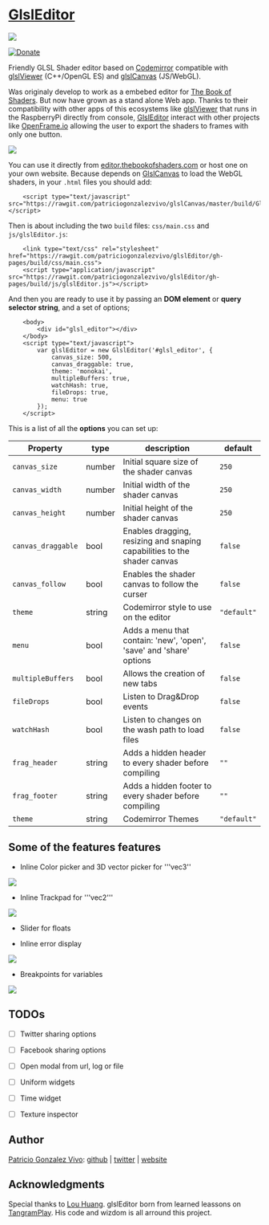 # [GlslEditor](https://github.com/patriciogonzalezvivo/glslEditor)

![](http://patriciogonzalezvivo.com/images/glslEditor/00.gif)

[![Donate](https://www.paypalobjects.com/en_US/i/btn/btn_donate_SM.gif)](https://www.paypal.com/cgi-bin/webscr?cmd=_s-xclick&hosted_button_id=4BQMKQJDQ9XH6)

Friendly GLSL Shader editor based on [Codemirror](http://codemirror.net/) compatible with [glslViewer](https://github.com/patriciogonzalezvivo/glslViewer) (C++/OpenGL ES) and [glslCanvas](https://github.com/patriciogonzalezvivo/glslCanvas) (JS/WebGL).

Was originaly develop to work as a embebed editor for [The Book of Shaders](http://thebookofshaders.com). But now have grown as a stand alone Web app. Thanks to their compatibility with other apps of this ecosystems like [glslViewer](https://github.com/patriciogonzalezvivo/glslViewer) that runs in the RaspberryPi directly from console, [GlslEditor](https://github.com/patriciogonzalezvivo/glslEditor) interact with other projects like [OpenFrame.io](http://openframe.io) allowing the user to export the shaders to frames with only one button.

![](http://patriciogonzalezvivo.com/images/glslEditor/01.gif)

You can use it directly from [editor.thebookofshaders.com](http://editor.thebookofshaders.com/) or host one on your own website. Because depends on [GlslCanvas](https://github.com/patriciogonzalezvivo/glslCanvas) to load the WebGL shaders, in your ```.html``` files you should add:

```
    <script type="text/javascript" src="https://rawgit.com/patriciogonzalezvivo/glslCanvas/master/build/GlslCanvas.min.js"></script>
```

Then is about including the two ```build``` files: ```css/main.css``` and ```js/glslEditor.js```:

```
    <link type="text/css" rel="stylesheet" href="https://rawgit.com/patriciogonzalezvivo/glslEditor/gh-pages/build/css/main.css">
    <script type="application/javascript" src="https://rawgit.com/patriciogonzalezvivo/glslEditor/gh-pages/build/js/glslEditor.js"></script>
```

And then you are ready to use it by passing an **DOM element** or **query selector string**, and a set of options;

```
    <body>
        <div id="glsl_editor"></div>
    </body>
    <script type="text/javascript">
        var glslEditor = new GlslEditor('#glsl_editor', { 
            canvas_size: 500,
            canvas_draggable: true,
            theme: 'monokai',
            multipleBuffers: true,
            watchHash: true,
            fileDrops: true,
            menu: true
        });
    </script>
```

This is a list of all the **options** you can set up:

| Property             | type | description  | default  |
|----------------------|------|---|-----|
| ```canvas_size```    |number| Initial square size of the shader canvas |```250```|
| ```canvas_width```   |number| Initial width of the shader canvas |```250```|
| ```canvas_height```  |number| Initial height of the shader canvas  |```250```|
| ```canvas_draggable```| bool | Enables dragging, resizing and snaping capabilities to the shader canvas |```false```|
| ```canvas_follow```  | bool | Enables the shader canvas to follow the curser |```false```|
| ```theme```  | string | Codemirror style to use on the editor |```"default"```|
| ```menu``` | bool | Adds a menu that contain: 'new', 'open', 'save' and 'share' options | ```false```|
| ```multipleBuffers``` | bool | Allows the creation of new tabs |```false```|
| ```fileDrops``` | bool | Listen to Drag&Drop events |```false```|
| ```watchHash```| bool | Listen to changes on the wash path to load files |```false```|
| ```frag_header``` | string| Adds a hidden header to every shader before compiling |```""```|
| ```frag_footer``` | string| Adds a hidden footer to every shader before compiling |```""```|
| ```theme``` | string| Codemirror Themes |```"default"```|

## Some of the features features

- Inline Color picker and 3D vector picker for '''vec3''

![](http://patriciogonzalezvivo.com/images/glslEditor/pickers1.gif)

- Inline Trackpad for '''vec2'''

 ![](http://patriciogonzalezvivo.com/images/glslEditor/picker2.gif)

- Slider for floats

- Inline error display

![](http://patriciogonzalezvivo.com/images/glslEditor/error.gif)

- Breakpoints for variables

![](http://patriciogonzalezvivo.com/images/glslEditor/debugger.gif)


## TODOs

- [ ] Twitter sharing options
- [ ] Facebook sharing options

- [ ] Open modal from url, log or file

- [ ] Uniform widgets
- [ ] Time widget
- [ ] Texture inspector

## Author

[Patricio Gonzalez Vivo](http://https://twitter.com/patriciogv): [github](https://github.com/patriciogonzalezvivo) | [twitter](http://https://twitter.com/patriciogv) | [website](http://patriciogonzalezvivo.com)

## Acknowledgments

Special thanks to [Lou Huang](@saikofish). glslEditor born from learned leassons on [TangramPlay](http://tangrams.github.io/tangram-play/). His code and wizdom is all arround this project.
